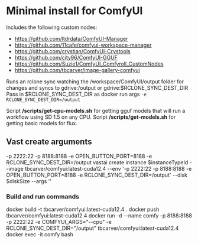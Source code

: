 # Minimal install for ComfyUI

Includes the following custom nodes:
* https://github.com/ltdrdata/ComfyUI-Manager
* https://github.com/11cafe/comfyui-workspace-manager
* https://github.com/crystian/ComfyUI-Crystools
* https://github.com/city96/ComfyUI-GGUF
* https://github.com/Suzie1/ComfyUI_Comfyroll_CustomNodes
* https://github.com/tbcarver/image-gallery-comfyui

Runs an rclone sync watching the /workspace/ComfyUI/output folder for changes and syncs to gdrive:/output or gdrive:$RCLONE_SYNC_DEST_DIR
Pass in $RCLONE_SYNC_DEST_DIR as docker run args ```-e RCLONE_SYNC_DEST_DIR=/output```

Script **/scripts/get-cpu-models.sh** for getting gguf models that will run a workflow using SD 1.5 on any CPU.
Script **/scripts/get-models.sh** for getting basic models for flux.

## Vast create arguments
-p 2222:22 -p 8188:8188 -e OPEN_BUTTON_PORT=8188 -e RCLONE_SYNC_DEST_DIR=/output
vastai create instance $instanceTypeId --image tbcarver/comfyui:latest-cuda12.4 --env '-p 2222:22 -p 8188:8188 -e OPEN_BUTTON_PORT=8188 -e RCLONE_SYNC_DEST_DIR=/output' --disk $diskSize  --args ''

### Build and run commands
docker build -t tbcarver/comfyui:latest-cuda12.4 .
docker push tbcarver/comfyui:latest-cuda12.4
docker run -d --name comfy -p 8188:8188 -p 2222:22 -e COMFYUI_ARGS="--cpu" -e RCLONE_SYNC_DEST_DIR="/output" tbcarver/comfyui:latest-cuda12.4
docker exec -it comfy bash

